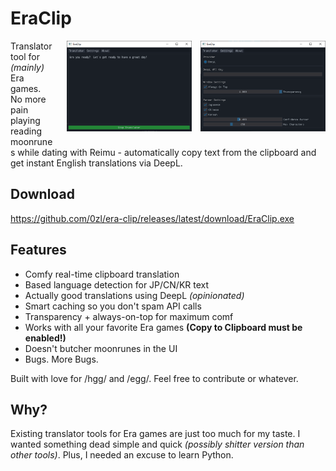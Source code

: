 # EraClip

<div style="float: right; margin: 0 0 10px 20px;">
  <img src="images/0.png" width="200" style="margin-right: 10px;">
  <img src="images/1.png" width="200">
</div>

Translator tool for *(mainly)* Era games. No more pain playing reading moonrunes while dating with Reimu - automatically copy text from the clipboard and get instant English translations via DeepL.

## Download
https://github.com/0zl/era-clip/releases/latest/download/EraClip.exe

## Features

- Comfy real-time clipboard translation
- Based language detection for JP/CN/KR text
- Actually good translations using DeepL *(opinionated)*
- Smart caching so you don't spam API calls
- Transparency + always-on-top for maximum comf
- Works with all your favorite Era games **(Copy to Clipboard must be enabled!)**
- Doesn't butcher moonrunes in the UI
- Bugs. More Bugs.

Built with love for /hgg/ and /egg/. Feel free to contribute or whatever.

## Why?

Existing translator tools for Era games are just too much for my taste. I wanted something dead simple and quick *(possibly shitter version than other tools)*. Plus, I needed an excuse to learn Python.
